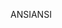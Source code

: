 <span data-ttu-id="65a01-101">ANSI</span><span class="sxs-lookup"><span data-stu-id="65a01-101">ANSI</span></span>